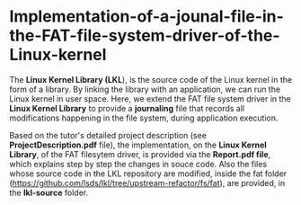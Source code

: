 # Implementation-of-a-jounal-file-in-the-FAT-file-system-driver-of-the-Linux-kernel

The **Linux Kernel Library (LKL**), is the source code of the Linux kernel in the form of a library. By linking the library with an application, we can run the Linux kernel in user space. Here, we extend the FAT file system driver in the **Linux Kernel Library** to provide a **journaling** file that records all modifications happening in the file system, during application execution.

Based on the tutor's detailed project description (see **ProjectDescription.pdf** file),
the implementation, on the **Linux Kernel Library**, of the FAT filesytem driver, is provided via the **Report.pdf file**, which explains step by step the changes in souce code. Also the files whose source code in the LKL repository are modified, inside the fat folder (https://github.com/lsds/lkl/tree/upstream-refactor/fs/fat),
are provided, in the **lkl-source** folder.

